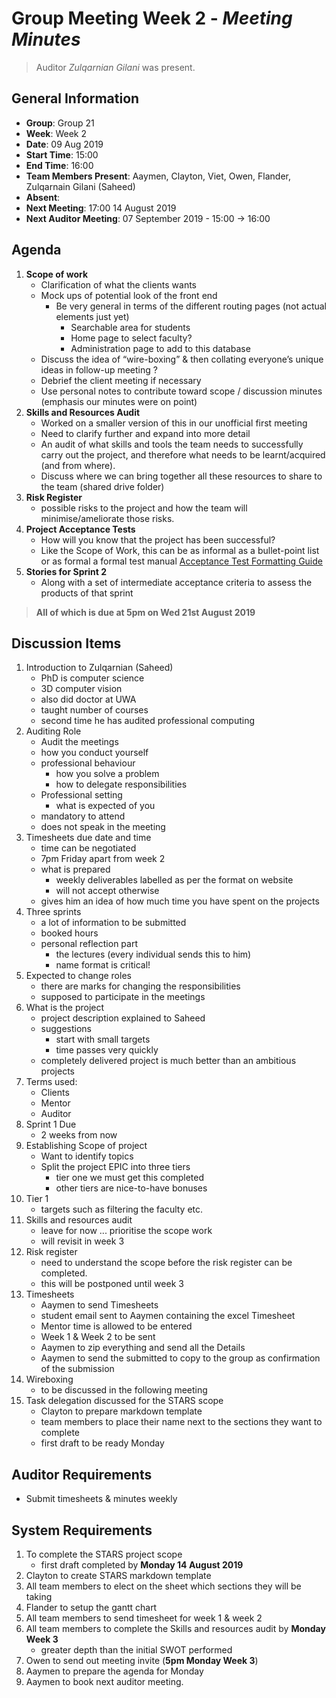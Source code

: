 # **Group Meeting Week 2** - *Meeting Minutes*
> Auditor *Zulqarnian Gilani* was present.

## General Information
 - **Group**: Group 21
 - **Week**: Week 2
 - **Date**: 09 Aug 2019
 - **Start Time**: 15:00
 - **End Time**: 16:00
 - **Team Members Present**: Aaymen, Clayton, Viet, Owen, Flander, Zulqarnain Gilani (Saheed)
 - **Absent**:
 - **Next Meeting**: 17:00 14 August 2019
 - **Next Auditor Meeting**: 07 September 2019 - 15:00 -> 16:00

## Agenda
1. **Scope of work**
    - Clarification of what the clients wants
    - Mock ups of potential look of the front end
        - Be very general in terms of the different routing pages (not actual elements just yet)
            - Searchable area for students
            - Home page to select faculty?
            - Administration page to add to this database
    - Discuss the idea of “wire-boxing” & then collating everyone’s unique ideas in follow-up meeting ?
    - Debrief the client meeting if necessary
    - Use personal notes to contribute toward scope / discussion minutes (emphasis our minutes were on point)
2. **Skills and Resources Audit**
    - Worked on a smaller version of this in our unofficial first meeting
    - Need to clarify further and expand into more detail
    - An audit of what skills and tools the team needs to successfully carry out the project, and therefore what needs to be learnt/acquired (and from where).
    - Discuss where we can bring together all these resources to share to the team (shared drive folder)
3. **Risk Register**
    - possible risks to the project and how the team will minimise/ameliorate those risks.
4. **Project Acceptance Tests**
    - How will you know that the project has been successful?
    - Like the Scope of Work, this can be as informal as a bullet-point list or as formal a formal test manual
    [Acceptance Test Formatting Guide](http://teaching.csse.uwa.edu.au/units/CITS3200/project/TMtmpl.html)
5. **Stories for Sprint 2**
    - Along with a set of intermediate acceptance criteria to assess the products of that sprint

> **All of which is due at 5pm on Wed 21st August 2019**


## Discussion Items
 1. Introduction to Zulqarnian (Saheed)
    - PhD is computer science
    - 3D computer vision
    - also did doctor at UWA
    - taught number of courses
    - second time he has audited professional computing
 2. Auditing Role
    - Audit the meetings
    - how you conduct yourself
    - professional behaviour
      - how you solve a problem
      - how to delegate responsibilities
    - Professional setting
      - what is expected of you
    - mandatory to attend
    - does not speak in the meeting
 3. Timesheets due date and time
    - time can be negotiated
    - 7pm Friday apart from week 2
    - what is prepared
      - weekly deliverables labelled as per the format on website
      - will not accept otherwise
    - gives him an idea of how much time you have spent on the projects
 4. Three sprints
    - a lot of information to be submitted
    - booked hours
    - personal reflection part
      - the lectures (every individual sends this to him)
      - name format is critical!
 5. Expected to change roles
    - there are marks for changing the responsibilities
    - supposed to participate in the meetings
 6. What is the project
    - project description explained to Saheed
    - suggestions
      - start with small targets
      - time passes very quickly
    - completely delivered project is much better than an ambitious projects
 7. Terms used:
    - Clients
    - Mentor
    - Auditor
 8. Sprint 1 Due
    - 2 weeks from now
 9. Establishing Scope of project
    - Want to identify topics
    - Split the project EPIC into three tiers
      - tier one we must get this completed
      - other tiers are nice-to-have bonuses
 10. Tier 1
     - targets such as filtering the faculty etc.
 11. Skills and resources audit
     - leave for now ... prioritise the scope work
     - will revisit in week 3
 13. Risk register
     - need to understand the scope before the risk register can be completed.
     - this will be postponed until week 3
 14. Timesheets
     - Aaymen to send Timesheets
     - student email sent to Aaymen containing the excel Timesheet
     - Mentor time is allowed to be entered
     - Week 1 & Week 2 to be sent
     - Aaymen to zip everything and send all the Details
     - Aaymen to send the submitted to copy to the group as confirmation of the submission
 15. Wireboxing
     - to be discussed in the following meeting
 16. Task delegation discussed for the STARS scope
     - Clayton to prepare markdown template
     - team members to place their name next to the sections they want to complete
     - first draft to be ready Monday

## Auditor Requirements
   - Submit timesheets & minutes weekly

## System Requirements
  1. To complete the STARS project scope
     - first draft completed by **Monday 14 August 2019**
  2. Clayton to create STARS markdown template
  3. All team members to elect on the sheet which sections they will be taking
  3. Flander to setup the gantt chart
  4. All team members to send timesheet for week 1 & week 2
  6. All team members to complete the Skills and resources audit by **Monday Week 3**
     - greater depth than the initial SWOT performed
  7. Owen to send out meeting invite (**5pm Monday Week 3**)
  8. Aaymen to prepare the agenda for Monday
  9. Aaymen to book next auditor meeting.
